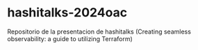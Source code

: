 # hashitalks-2024oac
Repositorio de la presentacion de hashitalks (Creating seamless observability: a guide to utilizing Terraform)
